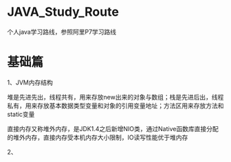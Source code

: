 # JAVA_Study_Route
个人java学习路线，参照阿里P7学习路线

# 基础篇

1、JVM内存结构

堆是先进先出，线程共有，用来存放new出来的对象与数组；栈是先进后出，线程私有，用来存放基本数据类型变量和对象的引用变量地址；方法区用来存放方法和static变量

直接内存又称堆外内存，是JDK1.4之后新增NIO类，通过Native函数库直接分配的堆外内存，直接内存受本机内存大小限制，IO读写性能优于堆内存

2、
